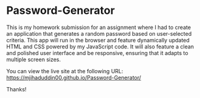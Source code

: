 # Password-Generator
This is my homework submission for an assignment where I had to create an application that generates a random password based on user-selected criteria. This app will run in the browser and feature dynamically updated HTML and CSS powered by my JavaScript code. It will also feature a clean and polished user interface and be responsive, ensuring that it adapts to multiple screen sizes.

You can view the live site at the following URL: https://mjihaduddin00.github.io/Password-Generator/

Thanks!
